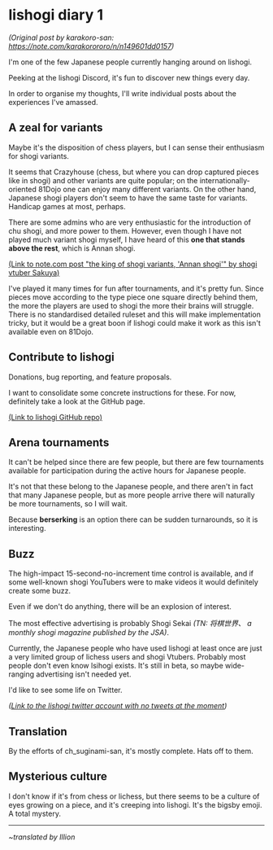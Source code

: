 # lishogi diary 1 #

*(Original post by karakoro-san: https://note.com/karakorororo/n/n149601dd0157)*

I'm one of the few Japanese people currently hanging around on lishogi.

Peeking at the lishogi Discord, it's fun to discover new things every day.

In order to organise my thoughts, I'll write individual posts about the experiences I've amassed.

## A zeal for variants ##

Maybe it's the disposition of chess players, but I can sense their enthusiasm for shogi variants.

It seems that Crazyhouse (chess, but where you can drop captured pieces like in shogi) and other variants are quite popular; on the internationally-oriented 81Dojo one can enjoy many different variants. On the other hand, Japanese shogi players don't seem to have the same taste for variants. Handicap games at most, perhaps.

There are some admins who are very enthusiastic for the introduction of chu shogi, and more power to them. However, even though I have not played much variant shogi myself, I have heard of this **one that stands above the rest**, which is Annan shogi.

[(Link to note.com post "the king of shogi variants, 'Annan shogi'" by shogi vtuber Sakuya)](https://note.com/sakuya_te/n/n5fd8855e6786)

I've played it many times for fun after tournaments, and it's pretty fun. Since pieces move according to the type piece one square directly behind them, the more the players are used to shogi the more their brains will struggle. There is no standardised detailed ruleset and this will make implementation tricky, but it would be a great boon if lishogi could make it work as this isn't available even on 81Dojo.

## Contribute to lishogi ##

Donations, bug reporting, and feature proposals.

I want to consolidate some concrete instructions for these. For now, definitely take a look at the GitHub page.

[(Link to lishogi GitHub repo)](https://github.com/WandererXII/lishogi/issues)

## Arena tournaments ##

It can't be helped since there are few people, but there are few tournaments available for participation during the active hours for Japanese people.

It's not that these belong to the Japanese people, and there aren't in fact that many Japanese people, but as more people arrive there will naturally be more tournaments, so I will wait.

Because **berserking** is an option there can be sudden turnarounds, so it is interesting.

## Buzz ##

The high-impact 15-second-no-increment time control is available, and if some well-known shogi YouTubers were to make videos it would definitely create some buzz.

Even if we don't do anything, there will be an explosion of interest.

The most effective advertising is probably Shogi Sekai *(TN: 将棋世界、 a monthly shogi magazine published by the JSA)*.

Currently, the Japanese people who have used lishogi at least once are just a very limited group of lichess users and shogi Vtubers. Probably most people don't even know lsihogi exists. It's still in beta, so maybe wide-ranging advertising isn't needed yet.

I'd like to see some life on Twitter.

*([Link to the lishogi twitter account with no tweets at the moment](https://twitter.com/lishogi))*

## Translation ##

By the efforts of ch_suginami-san, it's mostly complete. Hats off to them.

## Mysterious culture ##

I don't know if it's from chess or lichess, but there seems to be a culture of eyes growing on a piece, and it's creeping into lishogi. It's the bigsby emoji. A total mystery.


------

*~translated by Illion*